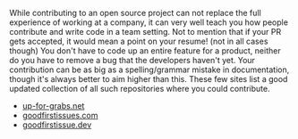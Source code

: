 While contributing to an open source project can not replace the full experience of working at a company, it can very well teach you how people contribute and write code in a team setting.
Not to mention that if your PR gets accepted, it would mean a point on your resume! (not in all cases though)
You don't have to code up an entire feature for a product, neither do you have to remove a bug that the developers haven't yet. Your contribution can be as big as a spelling/grammar mistake in documentation, though it's always better to aim higher than this.
These few sites list a good updated collection of all such repositories where you could contribute.

-  [up-for-grabs.net](https://up-for-grabs.net/#/filters?tags=javascript%2Cjava)
-  [goodfirstissues.com](https://goodfirstissues.com/)
-  [goodfirstissue.dev](https://goodfirstissue.dev/)
